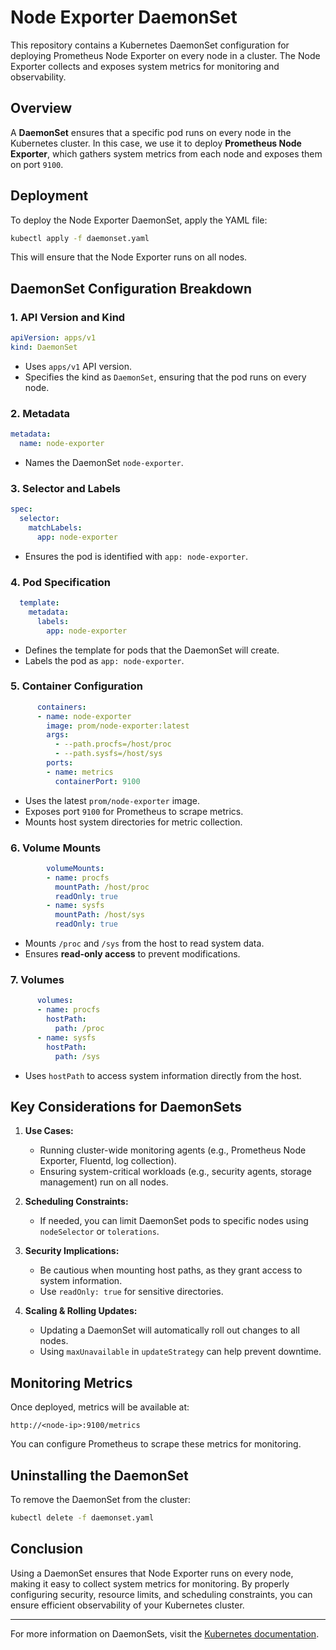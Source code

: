 # Node Exporter DaemonSet

This repository contains a Kubernetes DaemonSet configuration for deploying Prometheus Node Exporter on every node in a cluster. The Node Exporter collects and exposes system metrics for monitoring and observability.

## Overview

A **DaemonSet** ensures that a specific pod runs on every node in the Kubernetes cluster. In this case, we use it to deploy **Prometheus Node Exporter**, which gathers system metrics from each node and exposes them on port `9100`.

## Deployment

To deploy the Node Exporter DaemonSet, apply the YAML file:
```sh
kubectl apply -f daemonset.yaml
```
This will ensure that the Node Exporter runs on all nodes.

## DaemonSet Configuration Breakdown

### 1. API Version and Kind
```yaml
apiVersion: apps/v1
kind: DaemonSet
```
- Uses `apps/v1` API version.
- Specifies the kind as `DaemonSet`, ensuring that the pod runs on every node.

### 2. Metadata
```yaml
metadata:
  name: node-exporter
```
- Names the DaemonSet `node-exporter`.

### 3. Selector and Labels
```yaml
spec:
  selector:
    matchLabels:
      app: node-exporter
```
- Ensures the pod is identified with `app: node-exporter`.

### 4. Pod Specification
```yaml
  template:
    metadata:
      labels:
        app: node-exporter
```
- Defines the template for pods that the DaemonSet will create.
- Labels the pod as `app: node-exporter`.

### 5. Container Configuration
```yaml
      containers:
      - name: node-exporter
        image: prom/node-exporter:latest
        args:
          - --path.procfs=/host/proc
          - --path.sysfs=/host/sys
        ports:
        - name: metrics
          containerPort: 9100
```
- Uses the latest `prom/node-exporter` image.
- Exposes port `9100` for Prometheus to scrape metrics.
- Mounts host system directories for metric collection.

### 6. Volume Mounts
```yaml
        volumeMounts:
        - name: procfs
          mountPath: /host/proc
          readOnly: true
        - name: sysfs
          mountPath: /host/sys
          readOnly: true
```
- Mounts `/proc` and `/sys` from the host to read system data.
- Ensures **read-only access** to prevent modifications.

### 7. Volumes
```yaml
      volumes:
      - name: procfs
        hostPath:
          path: /proc
      - name: sysfs
        hostPath:
          path: /sys
```
- Uses `hostPath` to access system information directly from the host.

## Key Considerations for DaemonSets

1. **Use Cases:**
   - Running cluster-wide monitoring agents (e.g., Prometheus Node Exporter, Fluentd, log collection).
   - Ensuring system-critical workloads (e.g., security agents, storage management) run on all nodes.

2. **Scheduling Constraints:**
   - If needed, you can limit DaemonSet pods to specific nodes using `nodeSelector` or `tolerations`.

3. **Security Implications:**
   - Be cautious when mounting host paths, as they grant access to system information.
   - Use `readOnly: true` for sensitive directories.

4. **Scaling & Rolling Updates:**
   - Updating a DaemonSet will automatically roll out changes to all nodes.
   - Using `maxUnavailable` in `updateStrategy` can help prevent downtime.

## Monitoring Metrics
Once deployed, metrics will be available at:
```
http://<node-ip>:9100/metrics
```
You can configure Prometheus to scrape these metrics for monitoring.

## Uninstalling the DaemonSet
To remove the DaemonSet from the cluster:
```sh
kubectl delete -f daemonset.yaml
```

## Conclusion
Using a DaemonSet ensures that Node Exporter runs on every node, making it easy to collect system metrics for monitoring. By properly configuring security, resource limits, and scheduling constraints, you can ensure efficient observability of your Kubernetes cluster.

---

For more information on DaemonSets, visit the [Kubernetes documentation](https://kubernetes.io/docs/concepts/workloads/controllers/daemonset/).

